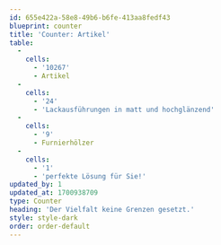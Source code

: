 ```yaml
---
id: 655e422a-58e8-49b6-b6fe-413aa8fedf43
blueprint: counter
title: 'Counter: Artikel'
table:
  -
    cells:
      - '10267'
      - Artikel
  -
    cells:
      - '24'
      - 'Lackausführungen in matt und hochglänzend'
  -
    cells:
      - '9'
      - Furnierhölzer
  -
    cells:
      - '1'
      - 'perfekte Lösung für Sie!'
updated_by: 1
updated_at: 1700938709
type: Counter
heading: 'Der Vielfalt keine Grenzen gesetzt.'
style: style-dark
order: order-default
---
```

